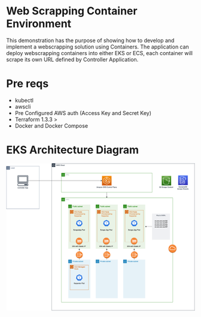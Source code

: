 # Web Scrapping Container Environment

This demonstration has the purpose of showing how to develop and implement a webscrapping solution using Containers. The application can deploy webscrapping containers into either EKS or ECS, each container will scrape its own URL defined by Controller Application.

# Pre reqs

- kubectl
- awscli
- Pre Configured AWS auth (Access Key and Secret Key)
- Terraform 1.3.3 >
- Docker and Docker Compose

# EKS Architecture Diagram

<p align="center"> 
<img src="static/web-scrapping-diagram-eks.png">
</p>